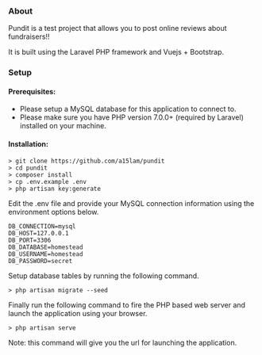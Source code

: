 ### About

Pundit is a test project that allows you to post online reviews about fundraisers!!

It is built using the Laravel PHP framework and Vuejs + Bootstrap.

### Setup

#### Prerequisites:

* Please setup a MySQL database for this application to connect to.
* Please make sure you have PHP version 7.0.0+ (required by Laravel) installed on your machine.

#### Installation:

    > git clone https://github.com/a15lam/pundit
    > cd pundit
    > composer install
    > cp .env.example .env
    > php artisan key:generate
    
Edit the .env file and provide your MySQL connection information using the environment options below.

    DB_CONNECTION=mysql
    DB_HOST=127.0.0.1
    DB_PORT=3306
    DB_DATABASE=homestead
    DB_USERNAME=homestead
    DB_PASSWORD=secret

Setup database tables by running the following command.

    > php artisan migrate --seed

Finally run the following command to fire the PHP based web server and launch the application using your browser.

    > php artisan serve
    
Note: this command will give you the url for launching the application.